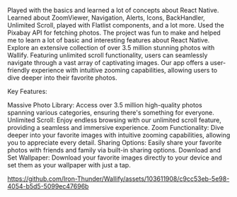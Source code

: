 Played with the basics and learned a lot of concepts about React Native. Learned about ZoomViewer, Navigation, Alerts, Icons, BackHandler, Unlimited Scroll, played with Flatlist components, and a lot more. Used the Pixabay API for fetching photos. The project was fun to make and helped me to learn a lot of basic and interesting features about React Native.
Explore an extensive collection of over 3.5 million stunning photos with Wallify. Featuring unlimited scroll functionality, users can seamlessly navigate through a vast array of captivating images. Our app offers a user-friendly experience with intuitive zooming capabilities, allowing users to dive deeper into their favorite photos.

Key Features:

Massive Photo Library: Access over 3.5 million high-quality photos spanning various categories, ensuring there's something for everyone.
Unlimited Scroll: Enjoy endless browsing with our unlimited scroll feature, providing a seamless and immersive experience.
Zoom Functionality: Dive deeper into your favorite images with intuitive zooming capabilities, allowing you to appreciate every detail.
Sharing Options: Easily share your favorite photos with friends and family via built-in sharing options.
Download and Set Wallpaper: Download your favorite images directly to your device and set them as your wallpaper with just a tap.



https://github.com/Iron-Thunder/Wallify/assets/103611908/c9cc53eb-5e98-4054-b5d5-5099ec47696b

